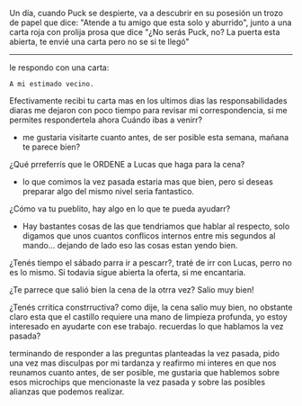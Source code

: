 Un día, cuando Puck se despierte, va a descubrir en su posesión un trozo de papel que dice: "Atende a tu amigo que esta solo y aburrido", junto a una carta roja con prolija prosa que dice "¿No serás Puck, no? La puerta esta abierta, te envié una carta pero no se si te llegó"

---
le respondo con una carta:

	A mi estimado vecino.
Efectivamente recibi tu carta mas en los ultimos dias las responsabilidades diaras me dejaron con poco tiempo para revisar mi correspondencia, si me permites respondertela ahora
Cuándo ibas a venirr?
- me gustaria visitarte cuanto antes, de ser posible esta semana, mañana te parece bien? 

¿Qué prreferrís que le ORDENE a Lucas que haga para la cena?
- lo que comimos la vez pasada estaria mas que bien, pero si deseas preparar algo del mismo nivel seria fantastico. 

¿Cómo va tu pueblito, hay algo en lo que te pueda ayudarr?
- Hay bastantes cosas de las que tendriamos que hablar al respecto, solo digamos que unos cuantos conflicos internos entre mis segundos al mando... dejando de lado eso  las cosas estan yendo bien. 

¿Tenés tiempo el sábado parra ir a pescarr?, traté de irr con Lucas, perro no es lo mismo.
Si todavia sigue abierta la oferta, si me encantaria. 

¿Te parrece que salió bien la cena de la otrra vez?
Salio muy bien! 

¿Tenés crritica constrructiva?
como dije, la cena salio muy bien, no obstante claro esta que el castillo requiere una mano de limpieza profunda, yo estoy interesado en ayudarte con ese trabajo. recuerdas lo que hablamos la vez pasada? 


terminando de responder a las preguntas planteadas la vez pasada, pido una vez mas disculpas por mi tardanza y reafirmo mi interes en que nos reunamos cuanto antes, de ser posible, me gustaria que hablemos sobre esos microchips que mencionaste la vez pasada y sobre las posibles alianzas que podemos realizar.


